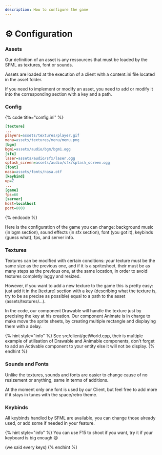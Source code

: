 ```yaml
---
description: How to configure the game
---
```


# ⚙ Configuration

### Assets

Our definition of an asset is any ressources that must be loaded by the SFML as textures, font or sounds.

Assets are loaded at the execution of a client with a content.ini file located in the asset folder.

If you need to implement or modify an asset, you need to add or modify it into the corresponding section with a key and a path.



### Config

{% code title="config.ini" %}
```ini
[texture]
...
players=assets/textures/player.gif
menu=assets/textures/menu/menu.png
[bgm]
bgm1=assets/audio/bgm/bgm1.ogg
[sfx]
laser=assets/audio/sfx/laser.ogg
splash_screen=assets/audio/sfx/splash_screen.ogg
[font]
nasa=assets/fonts/nasa.otf
[keybind]
up=Z
...
[game]
fps=60
[server]
host=localhost
port=8000
```
{% endcode %}

Here is the configuration of the game you can change: background music (in bgm section), sound effects (in sfx section), font (you got it), keybinds (guess what), fps, and server info.



### Textures

Textures can be modified with certain conditions: your texture must be the same size as the previous one, and if it is a spritesheet, their must be as many steps as the previous one, at the same location, in order to avoid textures completly laggy and resized.

However, if you want to add a new texture to the game this is pretty easy: just add it in the \[texture] section with a key (describing what the texture is, try to be as precise as possible) equal to a path to the asset (assets/textures/...).

In the code, our component Drawable will handle the texture just by precising the key at his creation. Our component Animate is in charge to make move the sprite sheets, by creating multiple rectangle and displaying them with a delay.

{% hint style="info" %}
See src/client/getWorld.cpp, their is multiple example of utilisation of Drawable and Animable components, don't forget to add an Activable component to your entity else it will not be display.
{% endhint %}

### Sounds and Fonts

Unlike the textures, sounds and fonts are easier to change cause of no resizement or anything, same in terms of additions.

At the moment only one font is used by our Client, but feel free to add more if it stays in tunes with the space/retro theme.



### Keybinds

All keybinds handled by SFML are available, you can change those already used, or add some if needed in your feature.

{% hint style="info" %}
You can use F15 to shoot if you want, try it if your keyboard is big enough :smile:

(we said every keys)
{% endhint %}

